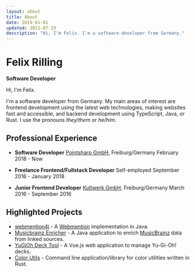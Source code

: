 ```yaml
---
layout: about
title: About
date: 2019-01-01
updated: 2021-07-29
description: "Hi, I'm Felix. I'm a software developer from Germany."
---
```


# Felix Rilling

**Software Developer**

Hi, I'm Felix.

I'm a software developer from Germany.
My main areas of interest are frontend development using the latest web technologies, making websites fast and accessible, and backend development using TypeScript, Java, or Rust.
I use the pronouns _they/them_ or _he/him_.

## Professional Experience

-   **Software Developer**
    [Pointsharp GmbH](https://www.cryptshare.com/), Freiburg/Germany
    February 2018 - Now

-   **Freelance Frontend/Fullstack Developer**
    Self-employed
    September 2016 - January 2018

-   **Junior Frontend Developer**
    [Kultwerk GmbH](https://www.kultwerk.de/), Freiburg/Germany
    March 2016 - September 2016

## Highlighted Projects

-   [webmention4j](https://github.com/FelixRilling/webmention4j) - A [Webmention](https://www.w3.org/TR/webmention/) implementation in Java.
-   [Musicbrainz Enricher](https://github.com/FelixRilling/musicbrainz-enricher) - A Java application to enrich [MusicBrainz](https://musicbrainz.org/) data from linked sources.
-   [YuGiOh Deck Tool](https://ygoprodeck.com/card-database/deck-prices/) - A Vue.js web application to manage Yu-Gi-Oh! decks.
-   [Color Utils](https://github.com/FelixRilling/color-utils) - Command line application/library for color utilities written in Rust.
